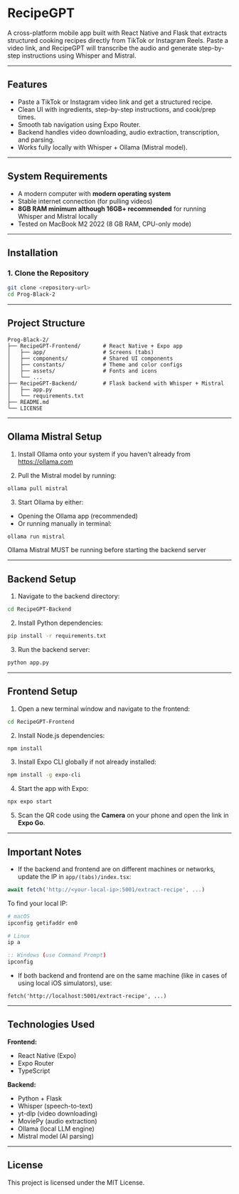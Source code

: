 # RecipeGPT

A cross-platform mobile app built with React Native and Flask that extracts structured cooking recipes directly from TikTok or Instagram Reels. Paste a video link, and RecipeGPT will transcribe the audio and generate step-by-step instructions using Whisper and Mistral.

---

## Features

- Paste a TikTok or Instagram video link and get a structured recipe.
- Clean UI with ingredients, step-by-step instructions, and cook/prep times.
- Smooth tab navigation using Expo Router.
- Backend handles video downloading, audio extraction, transcription, and parsing.
- Works fully locally with Whisper + Ollama (Mistral model).

---

## System Requirements

- A modern computer with **modern operating system**
- Stable internet connection (for pulling videos)
- **8GB RAM minimum although 16GB+ recommended** for running Whisper and Mistral locally
- Tested on MacBook M2 2022 (8 GB RAM, CPU-only mode)

---

## Installation

### 1. Clone the Repository
```bash
git clone <repository-url>
cd Prog-Black-2
```

---

## Project Structure

```
Prog-Black-2/
├── RecipeGPT-Frontend/       # React Native + Expo app
│   ├── app/                  # Screens (tabs)
│   ├── components/           # Shared UI components
│   ├── constants/            # Theme and color configs
│   ├── assets/               # Fonts and icons
│   └── ...
├── RecipeGPT-Backend/        # Flask backend with Whisper + Mistral
│   ├── app.py
│   └── requirements.txt
├── README.md
└── LICENSE
```

---

## Ollama Mistral Setup

1. Install Ollama onto your system if you haven't already from https://ollama.com

2. Pull the Mistral model by running:
```bash
ollama pull mistral
```
3. Start Ollama by either:
- Opening the Ollama app (recommended)
- Or running manually in terminal:
```bash
ollama run mistral
```
Ollama Mistral MUST be running before starting the backend server

---

## Backend Setup

1. Navigate to the backend directory:
```bash
cd RecipeGPT-Backend
```

2. Install Python dependencies:
```bash
pip install -r requirements.txt
```

3. Run the backend server:
```bash
python app.py
```

---

## Frontend Setup

1. Open a new terminal window and navigate to the frontend:
```bash
cd RecipeGPT-Frontend
```

2. Install Node.js dependencies:
```bash
npm install
```

3. Install Expo CLI globally if not already installed:
```bash
npm install -g expo-cli
```

4. Start the app with Expo:
```bash
npx expo start
```

5. Scan the QR code using the **Camera** on your phone and open the link in **Expo Go**.

---

## Important Notes

- If the backend and frontend are on different machines or networks, update the IP in `app/(tabs)/index.tsx`:
```ts
await fetch('http://<your-local-ip>:5001/extract-recipe', ...)
```

To find your local IP:

```bash
# macOS 
ipconfig getifaddr en0

# Linux
ip a
```
```cmd
:: Windows (use Command Prompt)
ipconfig
```

- If both backend and frontend are on the same machine (like in cases of using local iOS simulators), use:
```tsx
fetch('http://localhost:5001/extract-recipe', ...)
```

---

## Technologies Used

**Frontend:**
- React Native (Expo)
- Expo Router
- TypeScript

**Backend:**
- Python + Flask
- Whisper (speech-to-text)
- yt-dlp (video downloading)
- MoviePy (audio extraction)
- Ollama (local LLM engine)
- Mistral model (AI parsing)

---

## License

This project is licensed under the MIT License.

